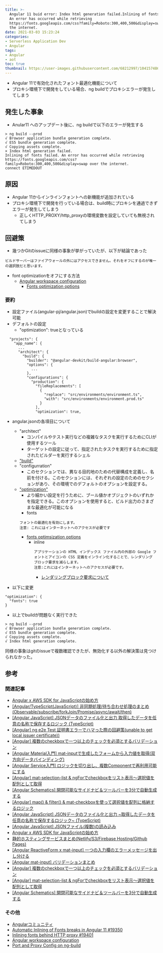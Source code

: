```yaml
---
title: >-
  Angular 11 buid error: Index html generation failed.Inlining of fonts failed.
  An error has occurred while retrieving
  https://fonts.googleapis.com/css?family=Roboto:300,400,500&display=swap over
  the internet.
date: 2021-03-03 15:23:24
categories:
- Serverless Application Dev
- Angular
tags: 
- Angular
- aot
toc: true
thumbnail: https://user-images.githubusercontent.com/68212997/104157486-8d40e000-542e-11eb-9c5d-786957fff2b4.png
---
```


- Angular 11で有効化されたフォント最適化機能について
- プロキシ環境下で開発をしている場合、ng buildでプロキシエラーが発生してしまう

## 発生した事象
- Anular11 へのアップデート後に、ng buildで以下のエラーが発生する
```
> ng build --prod
√ Browser application bundle generation complete.
√ ES5 bundle generation complete.
√ Copying assets complete.
× Index html generation failed.
Inlining of fonts failed. An error has occurred while retrieving https://fonts.googleapis.com/css?family=Roboto:300,400,500&display=swap over the internet.
connect ETIMEDOUT 
```

## 原因
- Angular 11からインラインフォントへの新機能が追加されている
- プロキシ環境下で開発を行っている場合は、build時にプロキシを通過できずエラーが発生してしまう
  - 正しくHTTP_PROXY/http_proxyの環境変数を設定していても無視されてしまう

## 回避策
- 幾つかGitのissueに同様の事象が挙がっていたが、以下が結論であった
```
ビルドサーバーはファイアウォールの外にはアクセスできません。それをオフにするのが唯一の選択肢だと思います。
```

- font optimizationをオフにする方法
  - [Angular workspace configuration](https://angular.io/guide/workspace-config#optimization-and-source-map-configuration)
    - [Fonts optimization options](https://angular.io/guide/workspace-config#fonts-optimization-options)

### 要約
- 設定ファイル(angular-pj/angular.json)でbuildの設定を変更することで解決可能
- デフォルトの設定
  - "optimization": trueとなっている
```
  "projects": {
    "app_name": {
      ...
      "architect": {
        "build": {
          "builder": "@angular-devkit/build-angular:browser",
          "options": {
            ...
          },
          "configurations": {
            "production": {
              "fileReplacements": [
                {
                  "replace": "src/environments/environment.ts",
                  "with": "src/environments/environment.prod.ts"
                }
              ],
              "optimization": true,
```

- angular.jsonの各項目について
  - "architect"
    - コンパイルやテスト実行などの複雑なタスクを実行するためにCLIが使用するツール
    - ターゲットの設定に従って、指定されたタスクを実行するために指定されたビルダーを実行するシェル
  - ["build"](https://angular.io/guide/workspace-config#build-target)
  - "configurration"
    - このセクションでは、異なる目的地のための代替構成を定義し、名前を付ける。このセクションには、それぞれの設定のためのセクションがあり、その環境でのデフォルトのオプションを設定する。
  - ["optimization"](https://angular.io/guide/workspace-config#optimization-configuration)
    - より細かい設定を行うために、ブール値かオブジェクトのいずれかを指定できる。このオプションを使用すると、ビルド出力のさまざまな最適化が可能になる
    - fonts
    ```
    フォントの最適化を有効にします。
    注意: これにはインターネットへのアクセスが必要です
    ```
    - [fonts optimsization options](https://angular.io/guide/workspace-config#fonts-optimization-options)
      - inline
        ```
        アプリケーションの HTML インデックス ファイル内の外部の Google フォントとアイコンの CSS 定義をインライン化することで、レンダリング ブロック要求を減らします。
        注意:これにはインターネットへのアクセスが必要です。
        ```
        - [レンダリングブロック要求について](https://web.dev/render-blocking-resources/)

- 以下に変更
```
"optimization": { 
  "fonts": true
}
```
- 以上でbuildが問題なく実行できた
```
> ng build --prod
√ Browser application bundle generation complete.
√ ES5 bundle generation complete.
√ Copying assets complete.
√ Index html generation complete.
```

同様の事象はgitのissueで複数確認できたが、無効化する以外の解決策は見つけられなかった。


## 参考
### 関連記事
- [Angular x AWS SDK for JavaScriptの始め方](/Angular-x-AWS-SDK-for-JavaScriptの始め方/)
- [[Angular/TypeScript(JavaScript)] 非同期処理/待ち合わせ処理のまとめ (Observable/subscribe/forkJoin/Promise/async/await/then)](/Angular-TypeScript-JavaScript-非同期処理-待ち合わせ処理のまとめ-Observable-Promise-async-await/)
- [[Angular JavaScript] JSONデータのファイル化と出力 取得したデータを任意の名称で保存するロジック (TypeScript)](/Angular-JSONデータのファイル化と出力-クラウドから取得したデータを任意の名称で保存する/)
- [[Angular] ng e2e Test 証明書エラーでハマった際の回避策(unable to get local issuer certificate))](/Angular-ng-e2e-Test-証明書エラーでハマった際の回避策/)
- [[Angular] 複数のcheckboxで一つ以上のチェックを必須とするバリデーション](/Angular-複数のcheckboxで一つ以上のチェックを必須とするバリデーション/)
- [[Angular Material入門] mat-inputで生成したフォームから入力値を取得(双方向データバインディング)](/Angular入門-mat-inputで生成したフォームから入力値を取得-双方向データバインディング/)
- [[Angular Service入門] ロジックを切り出し、複数Componentで再利用可能にする](/Angular-Service入門-ロジックを切り出し、複数Componentで再利用可能にする/)
- [[Angular] mat-selection-list & ngForでcheckboxをリスト表示～選択値を配列として取得](/Angular-mat-selection-listでcheckboxを表示～選択値を配列として取得/)
- [[Angular Schematics] 開閉可能なサイドナビ＆ツールバーを3分で自動生成する](/Angular-Schematics-開閉可能なサイドナビ＆ツールバーを3分で自動生成する/)
- [[Angular] map() & filter() & mat-checkboxを使って選択値を配列に格納するロジック](/Angular-map-fileter-mat-checkboxを使って選択値を配列に格納するロジック/)
- [[Angular JavaScript] JSONデータのファイル化と出力 ~取得したデータを任意の名称で保存するロジック~ (TypeScript)](/Angular-JSONデータのファイル化と出力-クラウドから取得したデータを任意の名称で保存する/)
- [[Angular JavaScript] JSONファイル(複数)の読み込み](/Angular-JavaScript-JSONファイルの読み込み/)
- [Angular x AWS SDK for JavaScriptの始め方](/Angular-x-AWS-SDK-for-JavaScriptの始め方/)
- [静的ホスティングサービスまとめ(Netlify/S3/Firebase Hosting/Github Pages)](/静的ホスティングサービスまとめ-Netlify-S3-Firebase-Hosting-Github-Pages/)
- [[Angular ReactiveForm x mat-input] 一つの入力欄のエラーメッセージを出し分ける](/Angular-ReactiveForm-x-mat-input-一つの入力欄のエラーメッセージを出し分ける/)
- [[Angular mat-input] バリデーションまとめ](/Angular-mat-input-バリデーションまとめ/)
- [[Angular] 複数のcheckboxで一つ以上のチェックを必須とするバリデーション](/Angular-複数のcheckboxで一つ以上のチェックを必須とするバリデーション/)
- [[Angular] mat-selection-list & ngForでcheckboxをリスト表示～選択値を配列として取得](/Angular-mat-selection-listでcheckboxを表示～選択値を配列として取得/)
- [[Angular Schematics] 開閉可能なサイドナビ＆ツールバーを3分で自動生成する](/Angular-Schematics-開閉可能なサイドナビ＆ツールバーを3分で自動生成する/)

### その他
- [Angularコミュニティ](https://angular-japan.discourse.group/)
- [Automatic Inlining of Fonts breaks in Angular 11 #19350](https://github.com/angular/angular-cli/issues/19350)
- [Inlining fonts behind HTTP proxy #19401](https://github.com/angular/angular-cli/issues/19401)
- [Angular workspace configuration](https://angular.io/guide/workspace-config#optimization-and-source-map-configuration)
- [Port and Proxy Config on ng-build](https://stackoverflow.com/questions/40995791/port-and-proxy-config-on-ng-build)
